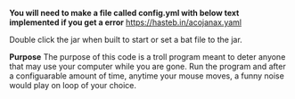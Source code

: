 **You will need to make a file called config.yml with below text implemented if you get a error**
https://hasteb.in/acojanax.yaml


Double click the jar when built to start or set a bat file to the jar.


**Purpose**
The purpose of this code is a troll program meant to deter anyone that may use your computer while you are gone. Run the program and after a configuarable amount of time, anytime your mouse moves, a funny noise would play on loop of your choice. 
